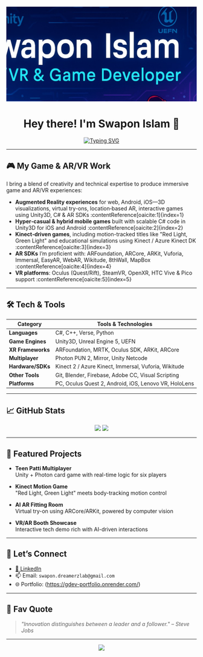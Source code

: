 <!-- Banner -->
<p align="center">
  <img src="https://raw.githubusercontent.com/AlphaNoob07/AlphaNoob07/main/banner.jpg" alt="Swapon Islam Banner" style="height: 250px; object-fit: cover;" />
</p>


<h1 align="center">Hey there! I'm Swapon Islam 👋</h1>

<p align="center">
  <a href="https://github.com/AlphaNoob07">
    <img src="https://readme-typing-svg.herokuapp.com?font=Fira+Code&size=22&duration=2000&pause=1000&color=00F5FF&center=true&vCenter=true&width=435&lines=AR%2FVR+Developer;Game+Programmer;Unity+%7C+Unreal+Expert;Kinect+Motion+Control;Let's+Build+Immersive+Worlds" alt="Typing SVG" />
  </a>
</p>

---

## 🎮 My Game & AR/VR Work

I bring a blend of creativity and technical expertise to produce immersive game and AR/VR experiences:

- **Augmented Reality experiences** for web, Android, iOS—3D visualizations, virtual try-ons, location‑based AR, interactive games using Unity3D, C# & AR SDKs :contentReference[oaicite:1]{index=1}  
- **Hyper‑casual & hybrid mobile games** built with scalable C# code in Unity3D for iOS and Android :contentReference[oaicite:2]{index=2}  
- **Kinect‑driven games**, including motion-tracked titles like "Red Light, Green Light" and educational simulations using Kinect / Azure Kinect DK :contentReference[oaicite:3]{index=3}  
- **AR SDKs** I’m proficient with: ARFoundation, ARCore, ARKit, Vuforia, Immersal, EasyAR, WebAR, Wikitude, 8thWall, MapBox :contentReference[oaicite:4]{index=4}  
- **VR platforms**: Oculus (Quest/Rift), SteamVR, OpenXR, HTC Vive & Pico support :contentReference[oaicite:5]{index=5}

---

## 🛠 Tech & Tools

| Category       | Tools & Technologies |
|----------------|----------------------|
| **Languages**  | C#, C++, Verse, Python |
| **Game Engines** | Unity3D, Unreal Engine 5, UEFN |
| **XR Frameworks** | ARFoundation, MRTK, Oculus SDK, ARKit, ARCore |
| **Multiplayer** | Photon PUN 2, Mirror, Unity Netcode |
| **Hardware/SDKs** | Kinect 2 / Azure Kinect, Immersal, Vuforia, Wikitude |
| **Other Tools** | Git, Blender, Firebase, Adobe CC, Visual Scripting |
| **Platforms** | PC, Oculus Quest 2, Android, iOS, Lenovo VR, HoloLens |

---

## 📈 GitHub Stats

<p align="center">
  <img src="https://github-readme-stats.vercel.app/api?username=AlphaNoob07&show_icons=true&theme=radical&hide=issues" height="180px"/>
  <img src="https://github-readme-stats.vercel.app/api/top-langs/?username=AlphaNoob07&layout=compact&theme=radical" height="180px"/>
</p>

---

## 🔧 Featured Projects

- **Teen Patti Multiplayer**  
  Unity + Photon card game with real-time logic for six players

- **Kinect Motion Game**  
  "Red Light, Green Light" meets body-tracking motion control

- **AI AR Fitting Room**  
  Virtual try-on using ARCore/ARKit, powered by computer vision

- **VR/AR Booth Showcase**  
  Interactive tech demo rich with AI-driven interactions

---

## 🤝 Let’s Connect

- [💼 LinkedIn](https://www.linkedin.com/in/swapon-islam-57a55111b/)  
- 📫 Email: `swapon.dreamerzlab@gmail.com`  
- 🌐 Portfolio: (https://gdev-portfolio.onrender.com/)

---

## 🧠 Fav Quote

> _"Innovation distinguishes between a leader and a follower." – Steve Jobs_

---

<p align="center">
  <img src="https://capsule-render.vercel.app/api?type=waving&color=gradient&height=100&section=footer"/>
</p>
